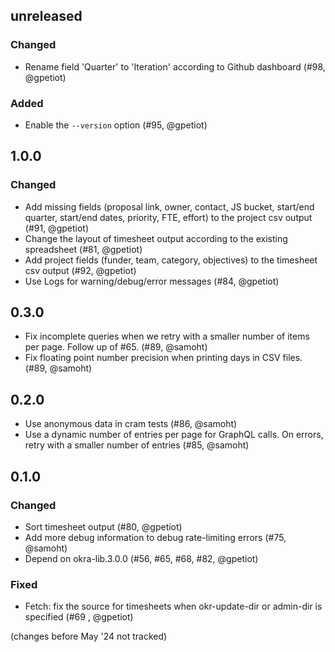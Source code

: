 ## unreleased

### Changed

- Rename field 'Quarter' to 'Iteration' according to Github dashboard (#98, @gpetiot)

### Added

- Enable the `--version` option (#95, @gpetiot)

## 1.0.0

### Changed

- Add missing fields (proposal link, owner, contact, JS bucket, start/end quarter, start/end dates, priority, FTE, effort) to the project csv output (#91, @gpetiot)
- Change the layout of timesheet output according to the existing spreadsheet (#81, @gpetiot)
- Add project fields (funder, team, category, objectives) to the timesheet csv output (#92, @gpetiot)
- Use Logs for warning/debug/error messages (#84, @gpetiot)

## 0.3.0

- Fix incomplete queries when we retry with a smaller number of items per page.
  Follow up of #65. (#89, @samoht)
- Fix floating point number precision when printing days in CSV files.
  (#89, @samoht)

## 0.2.0

- Use anonymous data in cram tests (#86, @samoht)
- Use a dynamic number of entries per page for GraphQL calls. On errors,
  retry with a smaller number of entries (#85, @samoht)

## 0.1.0

### Changed

- Sort timesheet output (#80, @gpetiot)
- Add more debug information to debug rate-limiting errors (#75, @samoht)
- Depend on okra-lib.3.0.0 (#56, #65, #68, #82, @gpetiot)

### Fixed

- Fetch: fix the source for timesheets when okr-update-dir or admin-dir is specified (#69 , @gpetiot)

(changes before May '24 not tracked)
